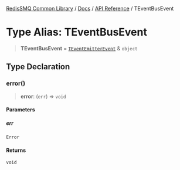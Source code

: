 [RedisSMQ Common Library](../../../README.md) / [Docs](../../README.md) / [API Reference](../README.md) / TEventBusEvent

# Type Alias: TEventBusEvent

> **TEventBusEvent** = [`TEventEmitterEvent`](TEventEmitterEvent.md) & `object`

## Type Declaration

### error()

> **error**: (`err`) => `void`

#### Parameters

##### err

`Error`

#### Returns

`void`
